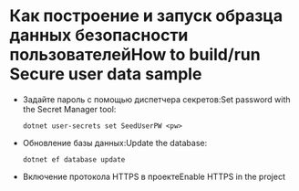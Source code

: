 # <a name="how-to-buildrun-secure-user-data-sample"></a><span data-ttu-id="e5e2c-101">Как построение и запуск образца данных безопасности пользователей</span><span class="sxs-lookup"><span data-stu-id="e5e2c-101">How to build/run Secure user data sample</span></span>

* <span data-ttu-id="e5e2c-102">Задайте пароль с помощью диспетчера секретов:</span><span class="sxs-lookup"><span data-stu-id="e5e2c-102">Set password with the Secret Manager tool:</span></span>

  `dotnet user-secrets set SeedUserPW <pw>`

* <span data-ttu-id="e5e2c-103">Обновление базы данных:</span><span class="sxs-lookup"><span data-stu-id="e5e2c-103">Update the database:</span></span>

    `dotnet ef database update`

* <span data-ttu-id="e5e2c-104">Включение протокола HTTPS в проекте</span><span class="sxs-lookup"><span data-stu-id="e5e2c-104">Enable HTTPS in the project</span></span>
